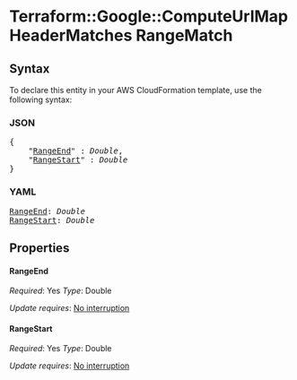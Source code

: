 # Terraform::Google::ComputeUrlMap HeaderMatches RangeMatch

## Syntax

To declare this entity in your AWS CloudFormation template, use the following syntax:

### JSON

<pre>
{
    "<a href="#rangeend" title="RangeEnd">RangeEnd</a>" : <i>Double</i>,
    "<a href="#rangestart" title="RangeStart">RangeStart</a>" : <i>Double</i>
}
</pre>

### YAML

<pre>
<a href="#rangeend" title="RangeEnd">RangeEnd</a>: <i>Double</i>
<a href="#rangestart" title="RangeStart">RangeStart</a>: <i>Double</i>
</pre>

## Properties

#### RangeEnd

_Required_: Yes
_Type_: Double

_Update requires_: [No interruption](https://docs.aws.amazon.com/AWSCloudFormation/latest/UserGuide/using-cfn-updating-stacks-update-behaviors.html#update-no-interrupt)

#### RangeStart

_Required_: Yes
_Type_: Double

_Update requires_: [No interruption](https://docs.aws.amazon.com/AWSCloudFormation/latest/UserGuide/using-cfn-updating-stacks-update-behaviors.html#update-no-interrupt)

